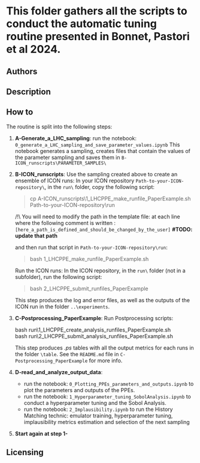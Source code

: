 # This folder gathers all the scripts to conduct the automatic tuning routine presented in Bonnet, Pastori et al 2024.

## Authors

## Description

## How to

The routine is split into the following steps:

1. **A-Generate_a_LHC_sampling**: 
	run the notebook: `0_generate_a_LHC_sampling_and_save_parameter_values.ipynb`
	This notebook generates a sampling, creates files that contain the values of the parameter sampling and saves them in `B-ICON_runscripts\PARAMETER_SAMPLES\`

2. **B-ICON_runscripts**:
	Use the sampling created above to create an ensemble of ICON runs:
	In your ICON repository `Path-to-your-ICON-repository\`, in the `run\` folder, copy the following script:

	> cp A-ICON_runscripts\1_LHCPPE_make_runfile_PaperExample.sh Path-to-your-ICON-repository\run

	/!\ You will need to modify the path in the template file: at each line where the following comment is written : 
	`[here_a_path_is_defined_and_should_be_changed_by_the_user]` **#TODO: update that path**  

	and then run that script in `Path-to-your-ICON-repository\run`:

	> bash 1_LHCPPE_make_runfile_PaperExample.sh

	Run the ICON runs:
	In the ICON repository, in the `run\` folder (not in a subfolder), run the following script: 

	> bash 2_LHCPPE_submit_runfiles_PaperExample

	This step produces the log and error files, as well as the outputs of the ICON run in the folder `..\experiments`.

3. **C-Postprocessing_PaperExample**:
	Run Postprocessing scripts:

	>>>		
	bash run\1_LHCPPE_create_analysis_runfiles_PaperExample.sh \
	bash run\2_LHCPPE_submit_analysis_runfiles_PaperExample.sh
	>>>

	This step produces _.ps_ tables with all the output metrics for each runs in the folder `\table`. See the `README.md` file in `C-Postprocessing_PaperExample` for more info.

4. **D-read_and_analyze_output_data**:
	- run the notebook: `0_Plotting_PPEs_parameters_and_outputs.ipynb` to plot the parameters and outputs of the PPEs.
	- run the notebook: `1_Hyperparameter_tuning_SobolAnalysis.ipynb` to conduct a hyperparameter tuning and the Sobol Analysis.
	- run the notebook: `2_Implausibility.ipynb` to run the History Matching technic: emulator training, hyperparameter tuning, 
implausibility metrics estimation and selection of the next sampling 

5. **Start again at step 1-**

## Licensing
